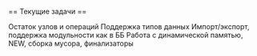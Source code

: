 == Текущие задачи ==

Остаток узлов и операций
Поддержка типов данных
Импорт/экспорт, поддержка модульности как в ББ
Работа с динамической памятью, NEW, сборка мусора, финализаторы
